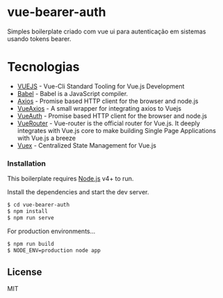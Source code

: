 # vue-bearer-auth

Simples boilerplate criado com vue ui para autenticação em sistemas usando tokens bearer. 

# Tecnologias

* [VUEJS] - Vue-Cli Standard Tooling for Vue.js Development
* [Babel] - Babel is a JavaScript compiler.
* [Axios] - Promise based HTTP client for the browser and node.js
* [VueAxios] - A small wrapper for integrating axios to Vuejs
* [VueAuth] - Promise based HTTP client for the browser and node.js
* [VueRouter] - Vue-router is the official router for Vue.js. It deeply integrates with Vue.js core to make building Single Page Applications with Vue.js a breeze
* [Vuex] - Centralized State Management for Vue.js

### Installation

This boilerplate requires [Node.js](https://nodejs.org/) v4+ to run.

Install the dependencies and start the dev server.

```sh
$ cd vue-bearer-auth
$ npm install
$ npm run serve
```

For production environments...

```sh
$ npm run build
$ NODE_ENV=production node app
```

License
----

MIT

[//]: # (These are reference links used in the body of this note and get stripped out when the markdown processor does its job. There is no need to format nicely because it shouldn't be seen. Thanks SO - http://stackoverflow.com/questions/4823468/store-comments-in-markdown-syntax)


   [Babel]: <https://babeljs.io>
   [VUEJS]: <https://cli.vuejs.org/>
   [Axios]: <https://github.com/axios/axios>
   [VueAuth]: <https://github.com/websanova/vue-auth#readme>
   [VueAxios]: <https://github.com/imcvampire/vue-axios#readme>
   [VueRouter]: <https://github.com/vuejs/vue-router#readme>
   [Vuex]: <https://github.com/vuejs/vuex#readme>
   
